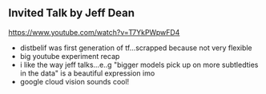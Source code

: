 

## Invited Talk by Jeff Dean


https://www.youtube.com/watch?v=T7YkPWpwFD4

* distbelif was first generation of tf...scrapped because not very flexible
* big youtube experiment recap
* i like the way jeff talks...e..g "bigger models pick up on more subtledties in the data" is a beautiful expression imo
* google cloud vision sounds cool!







